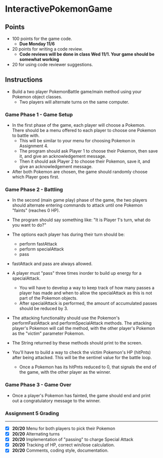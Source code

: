 # InteractivePokemonGame
## Points
 * 100 points for the game code.
   * **Due Monday 11/6**
 * 20 points for writing a code review.
   * **Code reviews will be done in class Wed 11/1. Your game should be somewhat working**
 * 20 for using code reviewer suggestions.
 
 ## Instructions
 * Build a two player PokemonBattle game/main method using your Pokemon object classes.
   * Two players will alternate turns on the same computer.
   
### Game Phase 1 - Game Setup
  * In the first phase of the game, each player will choose a Pokemon. There should be a menu offered to each player to choose one Pokemon to battle with.
    * This will be similar to your menu for choosing Pokemon in Assignment 4.
    * The program should ask Player 1 to choose their Pokemon, then save it, and give an acknowledgement message.
    * Then it should ask Player 2 to choose their Pokemon, save it, and give an acknowledgement message.
  * After both Pokemon are chosen, the game should randomly choose which Player goes first.
### Game Phase 2 - Battling
 * In the second (main game play) phase of the game, the two players should alternate entering commands to attack until one Pokemon "faints" (reaches 0 HP).
 * The program should say something like: "It is Player 1's turn, what do you want to do?"
 * The options each player has during their turn should be:
   * perform fastAttack
   * perform specialAttack
   * pass 
   
 * fastAttack and pass are always allowed. 
 * A player must "pass" three times inorder to build up energy for a specialAttack.
   * You will have to develop a way to keep track of how many passes a player has made and when to allow the specialAttack as this is not part of the Pokemon objects.
   * After specialAttack is performed, the amount of accumulated passes should be reduced by 3.
 * The attacking functionality should use the Pokemon's performFastAttack and performSpecialAttack methods. The attacking player's Pokemon will call the method, with the other player's Pokemon as the "victim" parameter Pokemon.
  * The String returned by these methods should print to the screen.
 
 * You'll have to build a way to check the victim Pokemon's HP (hitPnts) after being attacked. This will be the sentinel value for the battle loop.
   * Once a Pokemon has its hitPnts reduced to 0, that signals the end of the game, with the other player as the winner.
 
### Game Phase 3 - Game Over
 * Once a player's Pokemon has fainted, the game should end and print out a congratulatory message to the winner.

### Assignment 5 Grading
----

- [x] **20/20** Menu for both players to pick their Pokemon
- [x] **20/20** Alternating turns
- [x] **20/20** Implementation of "passing" to charge Special Attack
- [x] **20/20** Tracking of HP, correct win/lose calculation.
- [x] **20/20** Comments, coding style, documentation.
